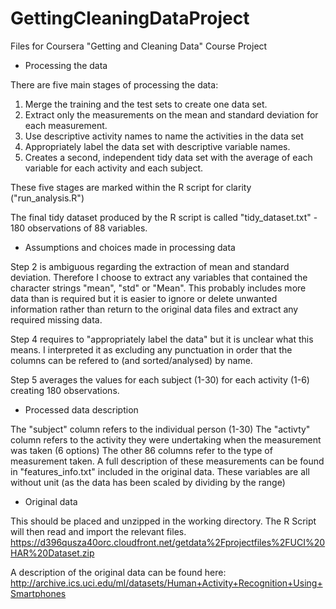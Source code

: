 GettingCleaningDataProject
==========================

Files for Coursera "Getting and Cleaning Data" Course Project


- Processing the data

There are five main stages of processing the data:

1. Merge the training and the test sets to create one data set.
2. Extract only the measurements on the mean and standard deviation for each measurement. 
3. Use descriptive activity names to name the activities in the data set
4. Appropriately label the data set with descriptive variable names. 
5. Creates a second, independent tidy data set with the average of each variable for each activity and each subject.

These five stages are marked within the R script for clarity ("run_analysis.R")

The final tidy dataset produced by the R script is called "tidy_dataset.txt" - 180 observations of 88 variables.



- Assumptions and choices made in processing data

Step 2 is ambiguous regarding the extraction of mean and standard deviation. Therefore I choose to extract any variables that contained the character strings "mean", "std" or "Mean". This probably includes more data than is required but it is easier to ignore or delete unwanted information rather than return to the original data files and extract any required missing data.

Step 4 requires to "appropriately label the data" but it is unclear what this means. I interpreted it as excluding any punctuation in order that the columns can be refered to (and sorted/analysed) by name. 

Step 5 averages the values for each subject (1-30) for each activity (1-6) creating 180 observations. 

- Processed data description

The "subject" column refers to the individual person (1-30)
The "activty" column refers to the activity they were undertaking when the measurement was taken (6 options)
The other 86 columns refer to the type of measurement taken. A full description of these measurements can be found in "features_info.txt" included in the original data. These variables are all without unit (as the data has been scaled by dividing by the range)



- Original data

This should be placed and unzipped in the working directory. The R Script will then read and import the relevant files.
https://d396qusza40orc.cloudfront.net/getdata%2Fprojectfiles%2FUCI%20HAR%20Dataset.zip

A description of the original data can be found here:
http://archive.ics.uci.edu/ml/datasets/Human+Activity+Recognition+Using+Smartphones


        
        
